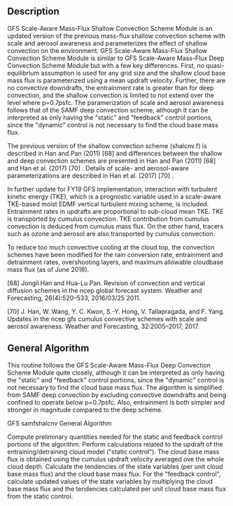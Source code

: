 ## Description

GFS Scale-Aware Mass-Flux Shallow Convection Scheme Module is an updated version of the previous mass-flux shallow convection scheme with scale and aerosol awareness and parameterizes the effect of shallow convection on the environment. GFS Scale-Aware Mass-Flux Shallow Convection Scheme Module is similar to GFS Scale-Aware Mass-Flux Deep Convection Scheme Module but with a few key differences. First, no quasi-equilibrium assumption is used for any grid size and the shallow cloud base mass flux is parameterized using a mean updraft velocity. Further, there are no convective downdrafts, the entrainment rate is greater than for deep convection, and the shallow convection is limited to not extend over the level where p=0.7psfc. The paramerization of scale and aerosol awareness follows that of the SAMF deep convection scheme, although it can be interpreted as only having the "static" and "feedback" control portions, since the "dynamic" control is not necessary to find the cloud base mass flux.

The previous version of the shallow convection scheme (shalcnv.f) is described in Han and Pan (2011) [68] and differences between the shallow and deep convection schemes are presented in Han and Pan (2011) [68] and Han et al. (2017) [70] . Details of scale- and aerosol-aware parameterizations are described in Han et al. (2017) [70] .

In further update for FY19 GFS implementation, interaction with turbulent kinetic energy (TKE), which is a prognostic variable used in a scale-aware TKE-based moist EDMF vertical turbulent mixing scheme, is included. Entrainment rates in updrafts are proportional to sub-cloud mean TKE. TKE is transported by cumulus convection. TKE contribution from cumulus convection is deduced from cumulus mass flux. On the other hand, tracers such as ozone and aerosol are also transported by cumulus convection.

To reduce too much convective cooling at the cloud top, the convection schemes have been modified for the rain conversion rate, entrainment and detrainment rates, overshooting layers, and maximum allowable cloudbase mass flux (as of June 2018).

[68] Jongil Han and Hua-Lu Pan. Revision of convection and vertical diffusion schemes in the ncep global forecast system. Weather and Forecasting, 26(4):520–533, 2016/03/25 2011.

[70] J. Han, W. Wang, Y. C. Kwon, S.-Y. Hong, V. Tallapragada, and F. Yang. Updates in the ncep gfs cumulus convective schemes with scale and aerosol awareness. Weather and Forecasting, 32:2005–2017, 2017.

## General Algorithm

This routine follows the GFS Scale-Aware Mass-Flux Deep Convection Scheme Module quite closely, although it can be interpreted as only having the "static" and "feedback" control portions, since the "dynamic" control is not necessary to find the cloud base mass flux. The algorithm is simplified from SAMF deep convection by excluding convective downdrafts and being confined to operate below p=0.7psfc. Also, entrainment is both simpler and stronger in magnitude compared to the deep scheme.

GFS samfshalcnv General Algorithm

Compute preliminary quantities needed for the static and feedback control portions of the algorithm.
Perform calculations related to the updraft of the entraining/detraining cloud model ("static control").
The cloud base mass flux is obtained using the cumulus updraft velocity averaged ove the whole cloud depth.
Calculate the tendencies of the state variables (per unit cloud base mass flux) and the cloud base mass flux.
For the "feedback control", calculate updated values of the state variables by multiplying the cloud base mass flux and the tendencies calculated per unit cloud base mass flux from the static control.
